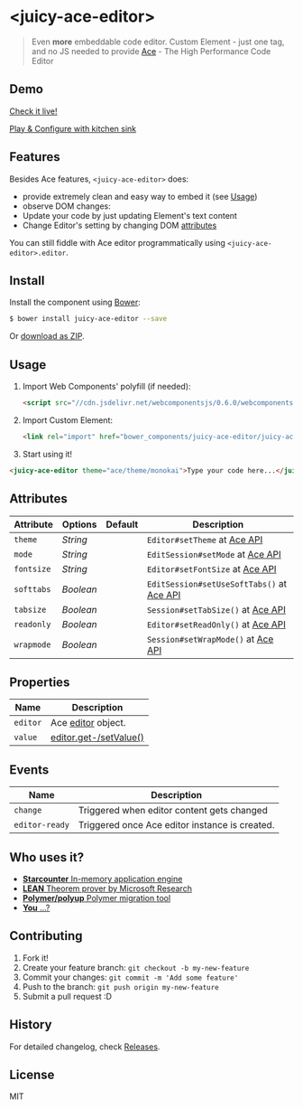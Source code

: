 # &lt;juicy-ace-editor&gt;

> Even <strong>more</strong> embeddable code editor.
> Custom Element - just one tag, and no JS needed to provide
> [Ace](http://ace.c9.io/) - The High Performance Code Editor

## Demo

[Check it live!](http://juicy.github.io/juicy-ace-editor)

[Play & Configure with kitchen sink](http://juicy.github.io/juicy-ace-editor/kitchen-sink.html)

## Features

Besides Ace features, `<juicy-ace-editor>` does:

 - provide extremely clean and easy way to embed it (see [Usage](#usage))
 - observe DOM changes:
  - Update your code by just updating Element's text content
  - Change Editor's setting by changing DOM [attributes](#attributes)

You can still fiddle with Ace editor programmatically using `<juicy-ace-editor>.editor`.

## Install

Install the component using [Bower](http://bower.io/):

```sh
$ bower install juicy-ace-editor --save
```

Or [download as ZIP](https://github.com/juicy/juicy-ace-editor/archive/master.zip).

## Usage

1. Import Web Components' polyfill (if needed):

    ```html
    <script src="//cdn.jsdelivr.net/webcomponentsjs/0.6.0/webcomponents.min.js"></script>
    ```

2. Import Custom Element:

    ```html
    <link rel="import" href="bower_components/juicy-ace-editor/juicy-ace-editor.html">
    ```

3. Start using it!

   <!--
   ```
   <custom-element-demo>
     <template>
       <script src="../webcomponentsjs/webcomponents.js"></script>
       <link rel="import" href="juicy-ace-editor.html">
       <next-code-block></next-code-block>
     </template>
   </custom-element-demo>
   ```
   -->

  ```html
  <juicy-ace-editor theme="ace/theme/monokai">Type your code here...</juicy-ace-editor>
  ```

## Attributes

Attribute  | Options   | Default | Description
---        | ---       | ---     | ---
`theme`    | *String*  |         | `Editor#setTheme` at [Ace API](http://ace.c9.io/#nav=api&api=editor)
`mode`     | *String*  |         | `EditSession#setMode` at [Ace API](http://ace.c9.io/#nav=api&api=edit_session)
`fontsize` | *String*  |         | `Editor#setFontSize` at [Ace API](http://ace.c9.io/#nav=api&api=editor)
`softtabs` | *Boolean* |         | `EditSession#setUseSoftTabs()` at [Ace API](http://ace.c9.io/#nav=api&api=edit_session)
`tabsize`  | *Boolean* |         | `Session#setTabSize()` at [Ace API](http://ace.c9.io/#nav=api&api=edit_session)
`readonly` | *Boolean* |         | `Editor#setReadOnly()` at [Ace API](http://ace.c9.io/#nav=api&api=editor)
`wrapmode` | *Boolean* |         | `Session#setWrapMode()` at [Ace API](http://ace.c9.io/#nav=api&api=edit_session)

## Properties

Name        |  Description
---         | ---
`editor`    | Ace [editor](http://ace.c9.io/#nav=api&api=editor) object.
`value`     | [editor.get-/setValue()](http://ace.c9.io/#nav=api&api=editor)

## Events

Name           |  Description
---            | ---
`change`       | Triggered when editor content gets changed
`editor-ready` | Triggered once Ace editor instance is created.

## Who uses it?

- [**Starcounter** In-memory application engine](http://starcounter.com/)
- [**LEAN** Theorem prover by Microsoft Research](https://leanprover.github.io/)
- [**Polymer/polyup** Polymer migration tool](http://polymerlabs.github.io/polyup/)
- [**You** ...?](https://github.com/Juicy/juicy-ace-editor/edit/master/README.md#L81)


## Contributing

1. Fork it!
2. Create your feature branch: `git checkout -b my-new-feature`
3. Commit your changes: `git commit -m 'Add some feature'`
4. Push to the branch: `git push origin my-new-feature`
5. Submit a pull request :D


## History

For detailed changelog, check [Releases](https://github.com/PuppetJs/redirect/releases).

## License

MIT
